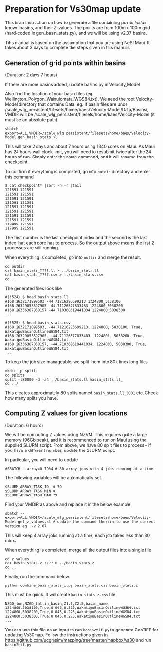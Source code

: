 # Preparation for Vs30map update

This is an instruction on how to generate a file containing points *inside* known basins, and their Z-values.
The points are from 100m x 100m grid (hard-coded in gen_basin_stats.py), and we will be using v2.07 basins.

Tihs manual is based on the assumption that you are using NeSI Maui.
It takes about 3 days to complete the steps given in this manual.



## Generation of grid points within basins

(Duration: 2 days 7 hours)

If there are more basins added, update basins.py in Velocity_Model

Also find the location of your basin files (eg. Wellington_Polygon_Wainuiomata_WGS84.txt).
We need the root Velocity-Model directory that contains Data.
eg. 
If basin files are unde  /scale_wlg_persistent/filesets/home/baes/Velocity-Model/Data/Basins/,
VMDIR will be /scale_wlg_persistent/filesets/home/baes/Velocity-Model
(it must be an absolute path)

```
sbatch --export=ALL,VMDIR=/scale_wlg_persistent/filesets/home/baes/Velocity-Model gen_basin_stats.sl

```
This will take 2 days and about 7 hours using 1340 cores on Maui. As Maui has 24 hours wall clock limit, you will need to resubmit twice after the 24 hours of run.
Simply enter the same command, and it will resume from the checkpoint.

To confirm if everything is completed, go into `outdir` directory and enter this command

```
$ cat checkpoint* |sort -n -r |tail
121591 121591
121591 121591
121591 121591
121591 121591
121591 121591
121591 121591
121591 121591
121591 121591
118999 121591
117999 121591
```
The first number is the last checkpoint index and the second is the last index that each core has to process. So the output above means the last 2 processes are still running.

When everything is completed, go into `outdir` and merge the result.
```
cd outdir
cat basin_stats_????.ll > ../basin_stats.ll
cat basin_stats_????.csv > ../basin_stats.csv
cd ..
```

The generated files look like

```
#(!524) $ head basin_stats.ll
#168.2632171899503 -44.71216293699213 1224800_5038100
#168.26329053597905 -44.71126577833483 1224800_5038200
#168.26336387858157 -44.710368619441034 1224800_5038300
...
```
```
#(!525) $ head basin_stats.csv
#168.2632171899503, -44.71216293699213, 1224800, 5038100, True, WakatipuBasinOutlineWGS84.txt
#168.26329053597905, -44.71126577833483, 1224800, 5038200, True, WakatipuBasinOutlineWGS84.txt
#168.26336387858157, -44.710368619441034, 1224800, 5038300, True, WakatipuBasinOutlineWGS84.txt
...
```

To keep the job size manageable, we split them into 80k lines long files

```
mkdir -p splits
cd splits
split -l80000 -d -a4 ../basin_stats.ll basin_stats.ll_
cd ../
```

This creates approximately 80 splits named `basin_stats.ll_0001` etc. Check how many splits you have.

## Computing Z values for given locations

(Duration: 6 hours)

We will be computing Z values using NZVM. This requires quite a large memory (96Gb peak), and it is recommended to run on Maui using the supplied SLURM script.
From above, we have 80 split files to process - if you have a different number, update the SLURM script.

In particular, you will need to update 
```
#SBATCH --array=0-79%4 # 80 array jobs with 4 jobs running at a time

```

The following variables will be automatically set.
```
$SLURM_ARRAY_TASK_ID  0-79
$SLURM_ARRAY_TASK_MIN 0
$SLURM_ARRAY_TASK_MAX 79
````


Find your VMDIR as above and replace it in the below example

```
sbatch --export=ALL,VMDIR=/scale_wlg_persistent/filesets/home/baes/Velocity-Model get_z_values.sl # update the command therein to use the correct version eg. -v 2.07

```

This will keep 4 array jobs running at a time, each job takes less than 30 mins.

When everything is completed, merge all the output files into a single file
```
cd z_values
cat basin_stats.z_???? > ../basin_stats.z
cd ..
```

Finally, run the command below.

```
python combine_basin_stats_z.py basin_stats.csv basin_stats.z
```

This must be quick. It will create `basin_stats_z.csv` file.

```
NZGD_lon,NZGD_lat,in_basin,Z1.0,Z2.5,basin_name
1224800,5038100,True,0.045,0.275,WakatipuBasinOutlineWGS84.txt
1224800,5038200,True,0.045,0.275,WakatipuBasinOutlineWGS84.txt
1224800,5038300,True,0.045,0.275,WakatipuBasinOutlineWGS84.txt
...
```

You can use thie file as an input to run `basin2tif.py` to generate GeoTIFF for updating Vs30map. 
Follow the instructions given in https://github.com/ucgmsim/mapping/tree/master/mapbox/vs30 and run `basin2tif.py`
